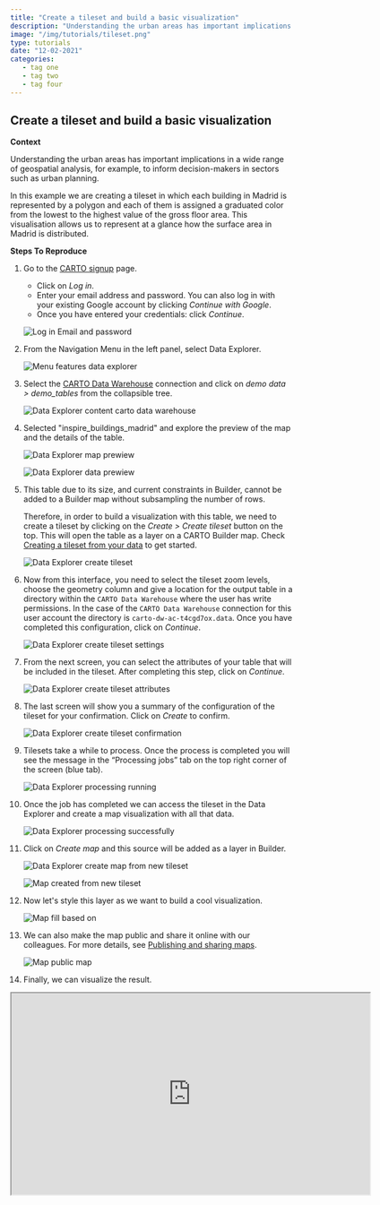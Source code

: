 ```yaml
---
title: "Create a tileset and build a basic visualization"
description: "Understanding the urban areas has important implications in a wide range of geospatial analysis, for example, to inform decision-makers in sectors such as urban planning. In this example we are creating a tileset in which each building in Madrid is represented by a polygon and each of them is assigned a graduated color from the lowest to the highest value of the gross floor area. This visualisation allows us to represent at a glance how the surface area in Madrid is distributed." 
image: "/img/tutorials/tileset.png"
type: tutorials
date: "12-02-2021"
categories: 
   - tag one
   - tag two
   - tag four
---
```

## Create a tileset and build a basic visualization

**Context**

Understanding the urban areas has important implications in a wide range of geospatial analysis, for example, to inform decision-makers in sectors such as urban planning.

<!-- This dataset is provided by Inspire, and it requires a tileset to be visualized entirely due to their size. -->

In this example we are creating a tileset in which each building in Madrid is represented by a polygon and each of them is assigned a graduated color from the lowest to the highest value of the gross floor area. This visualisation allows us to represent at a glance how the surface area in Madrid is distributed.

**Steps To Reproduce**

1. Go to the <a href="http://app.carto.com/signup" target="_blank">CARTO signup</a> page.
   - Click on *Log in*.
   - Enter your email address and password. You can also log in with your existing Google account by clicking *Continue with Google*.
   - Once you have entered your credentials: click *Continue*.

   ![Log in Email and password](/img/cloud-native-workspace/get-started/login.png)

2. From the Navigation Menu in the left panel, select Data Explorer. 

   ![Menu features data explorer](/img/cloud-native-workspace/tutorials/tutorial1_the_menu_features_data_explorer.png)

3. Select the [CARTO Data Warehouse](../../connections/carto-data-warehouse) connection and click on *demo data > demo_tables* from the collapsible tree. 

   ![Data Explorer content carto data warehouse](/img/cloud-native-workspace/tutorials/tutorial1_content_carto_dw.png)

4. Selected "inspire_buildings_madrid" and explore the preview of the map and the details of the table.

   ![Data Explorer map prewiew](/img/cloud-native-workspace/tutorials/tutorial6_de_map_preview.png)

   ![Data Explorer data prewiew](/img/cloud-native-workspace/tutorials/tutorial6_de_data_preview.png)

5. This table due to its size, and current constraints in Builder, cannot be added to a Builder map without subsampling the number of rows. 

    Therefore, in order to build a visualization with this table, we need to create a tileset by clicking on the *Create > Create tileset* button on the top. This will open the table as a layer on a CARTO Builder map. Check [Creating a tileset from your data](../../data-explorer/creating-a-tileset-from-your-data) to get started.

   ![Data Explorer create tileset](/img/cloud-native-workspace/tutorials/tutorial6_de_create_tileset.png)

6. Now from this interface, you need to select the tileset zoom levels, choose the geometry column and give a location for the output table in a directory within the `CARTO Data Warehouse` where the user has write permissions. In the case of the `CARTO Data Warehouse` connection for this user account the directory is `carto-dw-ac-t4cgd7ox.data`. Once you have completed this configuration, click on *Continue*.

   ![Data Explorer create tileset settings](/img/cloud-native-workspace/tutorials/tutorial6_de_create_tileset_settings.png)

7. From the next screen, you can select the attributes of your table that will be included in the tileset. After completing this step, click on *Continue*. 

   ![Data Explorer create tileset attributes](/img/cloud-native-workspace/tutorials/tutorial6_de_create_tileset_attributes.png)

8. The last screen will show you a summary of the configuration of the tileset for your confirmation. Click on *Create* to confirm.

   ![Data Explorer create tileset confirmation](/img/cloud-native-workspace/tutorials/tutorial6_de_create_tileset_confirmation.png)

9. Tilesets take a while to process. Once the process is completed you will see the message in the “Processing jobs” tab on the top right corner of the screen (blue tab).

   ![Data Explorer processing running](/img/cloud-native-workspace/tutorials/tutorial6_de_processing_running.png)

10. Once the job has completed we can access the tileset in the Data Explorer and create a map visualization with all that data. 

    ![Data Explorer processing successfully](/img/cloud-native-workspace/tutorials/tutorial6_de_processing_successfully.png)

11. Click on *Create map* and this source will be added as a layer in Builder.

    ![Data Explorer create map from new tileset](/img/cloud-native-workspace/tutorials/tutorial6_de_create_map_from_new_tileset.png)

    ![Map created from new tileset](/img/cloud-native-workspace/tutorials/tutorial6_de_map_created_from_new_tileset.png)

12. Now let's style this layer as we want to build a cool visualization.

    ![Map fill based on](/img/cloud-native-workspace/tutorials/tutorial6_map_fill_based_on.png)

13. We can also make the map public and share it online with our colleagues. For more details, see [Publishing and sharing maps](../../maps/publishing-and-sharing-maps).

    ![Map public map](/img/cloud-native-workspace/tutorials/tutorial6_map_public.png)

14. Finally, we can visualize the result.

   <iframe width="640px" height="360px" src="https://gcp-europe-west1.app.carto.com/map/c04ec4da-1b01-4133-99fb-5daa8044b6cf"></iframe>